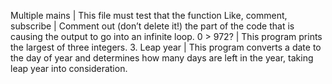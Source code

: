 Multiple mains | This file must test that the function 
Like, comment, subscribe | Comment out (don’t delete it!) the part of the code that is causing the output to go into an infinite loop.
0 > 972? | This program prints the largest of three integers.
3. Leap year | This program converts a date to the day of year and determines how many days are left in the year, taking leap year into consideration.
